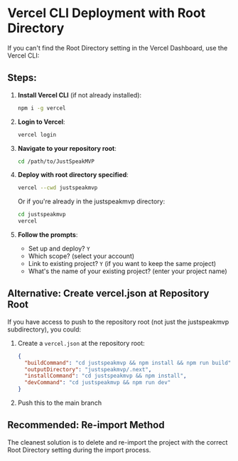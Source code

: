 # Vercel CLI Deployment with Root Directory

If you can't find the Root Directory setting in the Vercel Dashboard, use the Vercel CLI:

## Steps:

1. **Install Vercel CLI** (if not already installed):

   ```bash
   npm i -g vercel
   ```

2. **Login to Vercel**:

   ```bash
   vercel login
   ```

3. **Navigate to your repository root**:

   ```bash
   cd /path/to/JustSpeakMVP
   ```

4. **Deploy with root directory specified**:

   ```bash
   vercel --cwd justspeakmvp
   ```

   Or if you're already in the justspeakmvp directory:

   ```bash
   cd justspeakmvp
   vercel
   ```

5. **Follow the prompts**:
   - Set up and deploy? `Y`
   - Which scope? (select your account)
   - Link to existing project? `Y` (if you want to keep the same project)
   - What's the name of your existing project? (enter your project name)

## Alternative: Create vercel.json at Repository Root

If you have access to push to the repository root (not just the justspeakmvp subdirectory), you could:

1. Create a `vercel.json` at the repository root:

   ```json
   {
     "buildCommand": "cd justspeakmvp && npm install && npm run build",
     "outputDirectory": "justspeakmvp/.next",
     "installCommand": "cd justspeakmvp && npm install",
     "devCommand": "cd justspeakmvp && npm run dev"
   }
   ```

2. Push this to the main branch

## Recommended: Re-import Method

The cleanest solution is to delete and re-import the project with the correct Root Directory setting during the import process.
